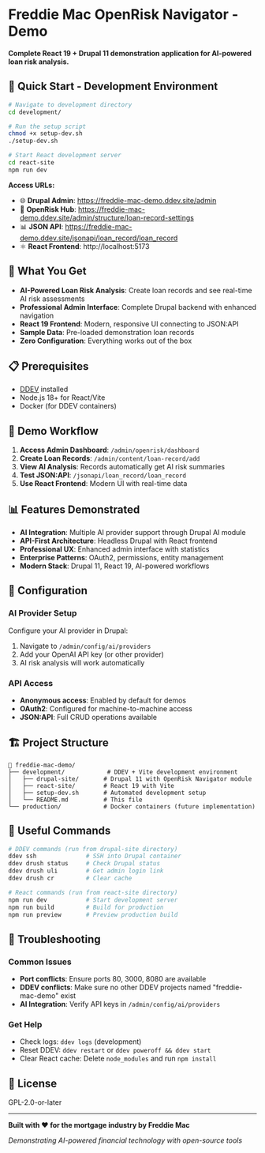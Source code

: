 # Freddie Mac OpenRisk Navigator - Demo

**Complete React 19 + Drupal 11 demonstration application for AI-powered loan risk analysis.**

## 🎯 **Quick Start - Development Environment**

```bash
# Navigate to development directory
cd development/

# Run the setup script
chmod +x setup-dev.sh
./setup-dev.sh

# Start React development server
cd react-site
npm run dev
```

**Access URLs:**
- 🌐 **Drupal Admin**: https://freddie-mac-demo.ddev.site/admin
- 🎯 **OpenRisk Hub**: https://freddie-mac-demo.ddev.site/admin/structure/loan-record-settings  
- 📊 **JSON API**: https://freddie-mac-demo.ddev.site/jsonapi/loan_record/loan_record
- ⚛️ **React Frontend**: http://localhost:5173

## 🎉 **What You Get**

- **AI-Powered Loan Risk Analysis**: Create loan records and see real-time AI risk assessments
- **Professional Admin Interface**: Complete Drupal backend with enhanced navigation
- **React 19 Frontend**: Modern, responsive UI connecting to JSON:API
- **Sample Data**: Pre-loaded demonstration loan records  
- **Zero Configuration**: Everything works out of the box

## 📋 **Prerequisites**

- [DDEV](https://ddev.readthedocs.io/) installed
- Node.js 18+ for React/Vite
- Docker (for DDEV containers)

## 🎯 **Demo Workflow**

1. **Access Admin Dashboard**: `/admin/openrisk/dashboard`
2. **Create Loan Records**: `/admin/content/loan-record/add`
3. **View AI Analysis**: Records automatically get AI risk summaries
4. **Test JSON:API**: `/jsonapi/loan_record/loan_record`
5. **Use React Frontend**: Modern UI with real-time data

## 📊 **Features Demonstrated**

- **AI Integration**: Multiple AI provider support through Drupal AI module
- **API-First Architecture**: Headless Drupal with React frontend
- **Professional UX**: Enhanced admin interface with statistics
- **Enterprise Patterns**: OAuth2, permissions, entity management
- **Modern Stack**: Drupal 11, React 19, AI-powered workflows

## 🔧 **Configuration**

### **AI Provider Setup**
Configure your AI provider in Drupal:
1. Navigate to `/admin/config/ai/providers`
2. Add your OpenAI API key (or other provider)
3. AI risk analysis will work automatically

### **API Access**
- **Anonymous access**: Enabled by default for demos
- **OAuth2**: Configured for machine-to-machine access
- **JSON:API**: Full CRUD operations available

## 🏗️ **Project Structure**

```
📁 freddie-mac-demo/
├── development/            # DDEV + Vite development environment
│   ├── drupal-site/       # Drupal 11 with OpenRisk Navigator module
│   ├── react-site/        # React 19 with Vite
│   ├── setup-dev.sh       # Automated development setup
│   └── README.md          # This file
└── production/            # Docker containers (future implementation)
```

## 🔧 **Useful Commands**

```bash
# DDEV commands (run from drupal-site directory)
ddev ssh              # SSH into Drupal container
ddev drush status     # Check Drupal status
ddev drush uli        # Get admin login link
ddev drush cr         # Clear cache

# React commands (run from react-site directory)  
npm run dev           # Start development server
npm run build         # Build for production
npm run preview       # Preview production build
```

## 🐛 **Troubleshooting**

### **Common Issues**
- **Port conflicts**: Ensure ports 80, 3000, 8080 are available
- **DDEV conflicts**: Make sure no other DDEV projects named "freddie-mac-demo" exist
- **AI Integration**: Verify API keys in `/admin/config/ai/providers`

### **Get Help**
- Check logs: `ddev logs` (development)
- Reset DDEV: `ddev restart` or `ddev poweroff && ddev start`
- Clear React cache: Delete `node_modules` and run `npm install`

## 📄 **License**

GPL-2.0-or-later

---

**Built with ❤️ for the mortgage industry by Freddie Mac**

*Demonstrating AI-powered financial technology with open-source tools*
